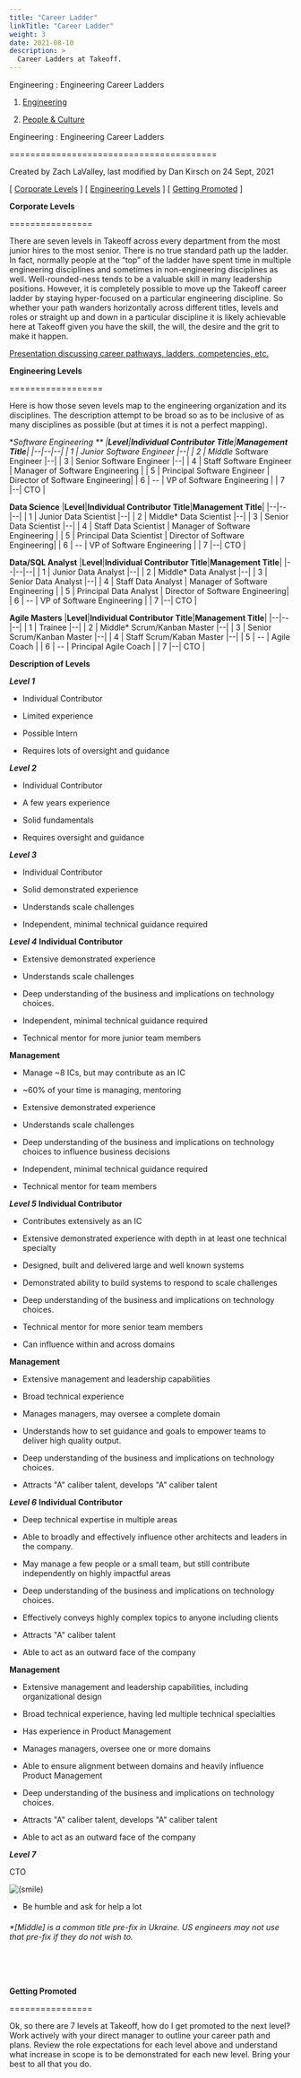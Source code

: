 ```yaml
---
title: "Career Ladder"
linkTitle: "Career Ladder"
weight: 3
date: 2021-08-10
description: >
  Career Ladders at Takeoff.
---
```

Engineering : Engineering Career Ladders

  

1.  [Engineering](index.html)

2.  [People & Culture](1090158619.html)

  

Engineering : Engineering Career Ladders

========================================

  

Created by Zach LaValley, last modified by Dan Kirsch on 24 Sept, 2021

  

\[  [Corporate Levels](#EngineeringCareerLadders-CorporateLevels) \]  \[  [Engineering Levels](#EngineeringCareerLadders-EngineeringLevels) \]  \[  [Getting Promoted](#EngineeringCareerLadders-GettingPromoted) \]

  

**Corporate Levels**

================

  

There are seven levels in Takeoff across every department from the most junior hires to the most senior. There is no true standard path up the ladder. In fact, normally people at the “top” of the ladder have spent time in multiple engineering disciplines and sometimes in non-engineering disciplines as well. Well-rounded-ness tends to be a valuable skill in many leadership positions. However, it is completely possible to move up the Takeoff career ladder by staying hyper-focused on a particular engineering discipline. So whether your path wanders horizontally across different titles, levels and roles or straight up and down in a particular discipline it is likely achievable here at Takeoff given you have the skill, the will, the desire and the grit to make it happen.

  

[Presentation discussing career pathways, ladders, competencies, etc.](https://docs.google.com/presentation/d/1-DF5OByGqy4g-N7rboLLHIprjy7gXpgi-oNf-koaALg/edit#slide=id.p)

  

**Engineering Levels**

==================

  

Here is how those seven levels map to the engineering organization and its disciplines. The description attempt to be broad so as to be inclusive of as many disciplines as possible (but at times it is not a perfect mapping).

  

**Software Engineering **
|**Level**|**Individual Contributor Title**|**Management Title**|
|--|--|--|
| 1 | Junior Software Engineer |--|
| 2 | Middle* Software Engineer |--|
| 3 | Senior Software Engineer |--|
| 4 | Staff Software Engineer  | Manager of Software Engineering |
| 5 | Principal Software Engineer | Director of Software Engineering|
| 6 | -- | VP of Software Engineering |
| 7 |--| CTO |
  
**Data Science**
|**Level**|**Individual Contributor Title**|**Management Title**|
|--|--|--|
| 1 | Junior Data Scientist |--|
| 2 | Middle* Data Scientist |--|
| 3 | Senior Data Scientist |--|
| 4 | Staff Data Scientist  | Manager of Software Engineering |
| 5 | Principal Data Scientist | Director of Software Engineering|
| 6 | -- | VP of Software Engineering |
| 7 |--| CTO |
  

**Data/SQL Analyst**
|**Level**|**Individual Contributor Title**|**Management Title**|
|--|--|--|
| 1 | Junior Data Analyst |--|
| 2 | Middle* Data Analyst |--|
| 3 | Senior Data Analyst |--|
| 4 | Staff Data Analyst  | Manager of Software Engineering |
| 5 | Principal Data Analyst | Director of Software Engineering|
| 6 | -- | VP of Software Engineering |
| 7 |--| CTO |
  

**Agile Masters**
|**Level**|**Individual Contributor Title**|**Management Title**|
|--|--|--|
| 1 | Trainee |--|
| 2 | Middle* Scrum/Kanban Master |--|
| 3 | Senior Scrum/Kanban Master |--|
| 4 | Staff Scrum/Kaban Master  |--|
| 5 | -- | Agile Coach |
| 6 | -- | Principal Agile Coach |
| 7 |--| CTO |
  

**Description of Levels**

***Level 1***

* Individual Contributor

* Limited experience

* Possible Intern

* Requires lots of oversight and guidance

***Level 2***

* Individual Contributor

* A few years experience

* Solid fundamentals

* Requires oversight and guidance

***Level 3***

* Individual Contributor

* Solid demonstrated experience

* Understands scale challenges

* Independent, minimal technical guidance required

***Level 4***
****Individual Contributor****
* Extensive demonstrated experience

* Understands scale challenges

* Deep understanding of the business and implications on technology choices.

* Independent, minimal technical guidance required

* Technical mentor for more junior team members

****Management****

* Manage ~8 ICs, but may contribute as an IC

* ~60% of your time is managing, mentoring

* Extensive demonstrated experience

* Understands scale challenges

* Deep understanding of the business and implications on technology choices to influence business decisions

* Independent, minimal technical guidance required

* Technical mentor for team members

***Level 5***
****Individual Contributor****
* Contributes extensively as an IC

* Extensive demonstrated experience with depth in at least one technical specialty

* Designed, built and delivered large and well known systems

* Demonstrated ability to build systems to respond to scale challenges

* Deep understanding of the business and implications on technology choices.

* Technical mentor for more senior team members

* Can influence within and across domains
  
****Management****
* Extensive management and leadership capabilities

* Broad technical experience

* Manages managers, may oversee a complete domain

* Understands how to set guidance and goals to empower teams to deliver high quality output.

* Deep understanding of the business and implications on technology choices.

* Attracts "A" caliber talent, develops "A" caliber talent

  

***Level 6***
****Individual Contributor****
* Deep technical expertise in multiple areas

* Able to broadly and effectively influence other architects and leaders in the company.

* May manage a few people or a small team, but still contribute independently on highly impactful areas

* Deep understanding of the business and implications on technology choices.

* Effectively conveys highly complex topics to anyone including clients

* Attracts "A" caliber talent

* Able to act as an outward face of the company

****Management****
* Extensive management and leadership capabilities, including organizational design

* Broad technical experience, having led multiple technical specialties

* Has experience in Product Management

* Manages managers, oversee one or more domains

* Able to ensure alignment between domains and heavily influence Product Management

* Deep understanding of the business and implications on technology choices.

* Attracts "A" caliber talent, develops "A" caliber talent

* Able to act as an outward face of the company  

***Level 7***

  CTO

![(smile)](images/icons/emoticons/smile.png)

  

* Be humble and ask for help a lot

  

###### \*\[Middle\] is a common title pre-fix in Ukraine. US engineers may not use that pre-fix if they do not wish to.

<br/><br/>
  

**Getting Promoted**

================

  

Ok, so there are 7 levels at Takeoff, how do I get promoted to the next level? Work actively with your direct manager to outline your career path and plans. Review the role expectations for each level above and understand what increase in scope is to be demonstrated for each new level. Bring your best to all that you do.

<!-- Some good info here: 
https://about.gitlab.com/handbook/engineering/development/ -->
